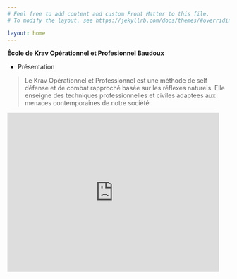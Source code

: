 ```yaml
---
# Feel free to add content and custom Front Matter to this file.
# To modify the layout, see https://jekyllrb.com/docs/themes/#overriding-theme-defaults

layout: home
---
```


**École de Krav Opérationnel et Profesionnel Baudoux**

- Présentation

> Le Krav Opérationnel et Professionnel est une méthode de self défense et de combat rapproché basée sur les réflexes naturels. Elle enseigne des techniques professionnelles et civiles adaptées aux menaces contemporaines de notre société.

<iframe width="480" height="360" src="http://www.youtube.com/embed/zcf2yyzSjbw" frameborder="0"> </iframe>
